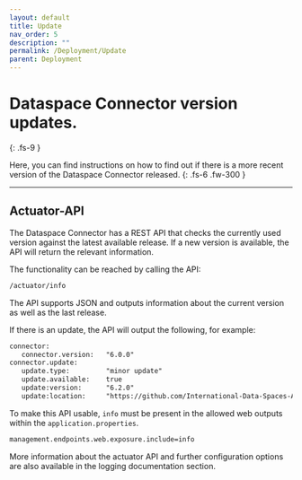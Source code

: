 ```yaml
---
layout: default
title: Update
nav_order: 5
description: ""
permalink: /Deployment/Update
parent: Deployment
---
```


# Dataspace Connector version updates.
{: .fs-9 }

Here, you can find instructions on how to find out if there is a more recent version of the Dataspace Connector released.
{: .fs-6 .fw-300 }

---

## Actuator-API

The Dataspace Connector has a REST API that checks the currently used version against the latest available release. If a new version is available, the API will return the relevant information.

The functionality can be reached by calling the API:

```xml
/actuator/info
```

The API supports JSON and outputs information about the current version as well as the last release.

If there is an update, the API will output the following, for example:

```xml
connector:
   connector.version:   "6.0.0"
connector.update:
   update.type:         "minor update"
   update.available:    true
   update:version:      "6.2.0"
   update:location:     "https://github.com/International-Data-Spaces-Association/DataspaceConnector/releases/tag/v6.2.0"
```

To make this API usable, `info` must be present in the allowed web outputs within the `application.properties`.

```xml
management.endpoints.web.exposure.include=info
```

More information about the actuator API and further configuration options are also available in the logging documentation section.
